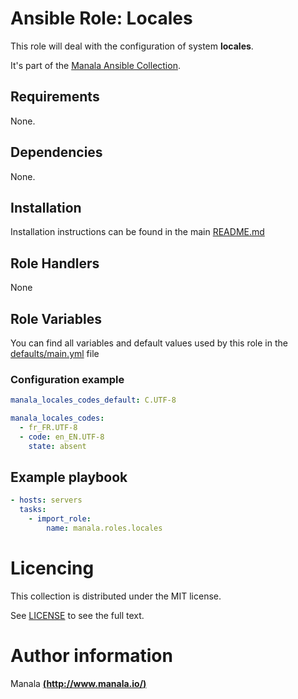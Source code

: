 # Ansible Role: Locales

This role will deal with the configuration of system __locales__.

It's part of the [Manala Ansible Collection](https://galaxy.ansible.com/manala/roles).

## Requirements

None.

## Dependencies

None.

## Installation

Installation instructions can be found in the main [README.md](https://github.com/manala/ansible-roles/blob/master/README.md)

## Role Handlers

None

## Role Variables

You can find all variables and default values used by this role in the [defaults/main.yml](./defaults/main.yml) file

### Configuration example

```yaml
manala_locales_codes_default: C.UTF-8

manala_locales_codes:
  - fr_FR.UTF-8
  - code: en_EN.UTF-8
    state: absent
```

## Example playbook

```yaml
- hosts: servers
  tasks:
    - import_role:  
        name: manala.roles.locales
```

# Licencing

This collection is distributed under the MIT license.

See [LICENSE](https://opensource.org/licenses/MIT) to see the full text.

# Author information

Manala [**(http://www.manala.io/)**](http://www.manala.io)
